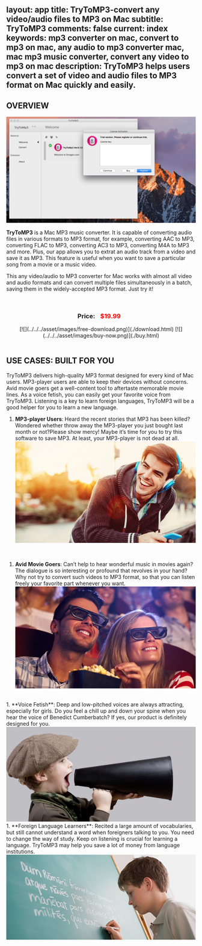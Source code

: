 layout: app
title: TryToMP3-convert any video/audio files to MP3 on Mac
subtitle: TryToMP3
comments: false
current: index
keywords: mp3 converter on mac, convert to mp3 on mac, any audio to mp3 converter mac, mac mp3 music converter, convert any video to mp3 on mac
description: TryToMP3 helps users convert a set of video and audio files to MP3 format on Mac quickly and easily.  
---

## OVERVIEW

![](./images/screens/trytomp3.gif)

**TryToMP3** is a Mac MP3 music converter. It is capable of converting audio files in various formats to MP3 format, for example, converting AAC to MP3, converting FLAC to MP3, converting AC3 to MP3, converting M4A to MP3 and more. Plus, our app allows you to extrat an audio track from a video and save it as MP3. This feature is useful when you want to save a particular song from a movie or a music video. 

This any video/audio to MP3 converter for Mac works with almost all video and audio formats and can convert multiple files simultaneously in a batch, saving them in the widely-accepted MP3 format. Just try it!

<br>
<div class="buy">
<center><h3>Price: <span style="color: #f00; margin: 0 10px;">$19.99<br />
</span></h3>
[![](../../../asset/images/free-download.png)](./download.html) [![](../../../asset/images/buy-now.png)](./buy.html)</center>

<br>

## USE CASES: BUILT FOR YOU
TryToMP3 delivers high-quality MP3 format designed for every kind of Mac users. MP3-player users are able to keep their devices without concerns. Avid movie goers get a well-content tool to aftertaste memorable movie lines. As a voice fetish, you can easily get your favorite voice from TryToMP3. Listening is a key to learn foreign languages, TryToMP3 will be a good helper for you to learn a new language.

1. **MP3-player Users**: Heard the recent stories that MP3 has been killed? Wondered whether throw away the MP3-player you just bought last month or not?Please show mercy! Maybe it’s time for you to try this software to save MP3. At least, your MP3-player is not dead at all.<br>
![](./images/screens/Listening-to-music.small_-664x374.jpg)
<br>

1. **Avid Movie Goers**: Can’t help to hear wonderful music in movies again? The dialogue is so interesting or profound that revolves in your hand? Why not try to convert such videos to MP3 format, so that you can listen freely your favorite part whenever you want.<br>
![](./images/screens/movie_664x374.png)
<br>
1. **Voice Fetish**: Deep and low-pitched voices are always attracting, especially for girls. Do you feel a chill up and down your spine when you hear the voice of Benedict Cumberbatch? If yes, our product is definitely designed for you. <br>
<img src='./images/screens/A-Voice.jpg' style='width: 664px'>
<br>
1. **Foreign Language Learners**: Recited a large amount of vocabularies, but still cannot understand a word when foreigners talking to you. You need to change the way of study. Keep on listening is crucial for learning a language. TryToMP3 may help you save a lot of money from language institutions.  <br>  
<img src='./images/screens/language.jpg' style='width: 664px'>
